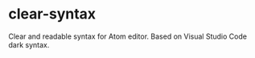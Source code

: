 clear-syntax
============

Clear and readable syntax for Atom editor. Based on Visual Studio Code dark syntax.
